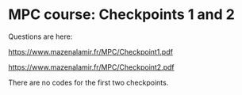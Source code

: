 # MPC course: Checkpoints 1 and 2

Questions are here: 

https://www.mazenalamir.fr/MPC/Checkpoint1.pdf 

https://www.mazenalamir.fr/MPC/Checkpoint2.pdf

There are no codes for the first two checkpoints.
